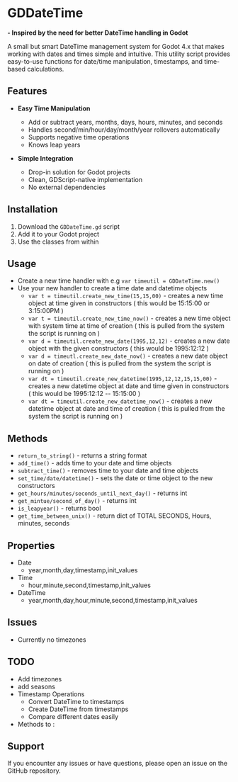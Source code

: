 # GDDateTime

**- Inspired by the need for better DateTime handling in Godot**

A small but smart DateTime management system for Godot 4.x that makes working with dates and times simple and intuitive. This utility script provides easy-to-use functions for date/time manipulation, timestamps, and time-based calculations.

## Features

- **Easy Time Manipulation**
  - Add or subtract years, months, days, hours, minutes, and seconds
  - Handles second/min/hour/day/month/year rollovers automatically
  - Supports negative time operations
  - Knows leap years

- **Simple Integration**
  - Drop-in solution for Godot projects
  - Clean, GDScript-native implementation
  - No external dependencies


## Installation

1. Download the `GDDateTime.gd` script
2. Add it to your Godot project
3. Use the classes from within

## Usage

- Create a new time handler with e.g `var timeutil = GDDateTime.new()`
- Use your new handler to create a time date and datetime objects
  -  `var t = timeutil.create_new_time(15,15,00)` - creates a new time object at time given in constructors ( this would be 15:15:00 or 3:15:00PM )
  -  `var t = timeutil.create_new_time_now()` - creates a new time object with system time at time of creation ( this is pulled from the system the script is running on )
  -  `var d = timeutil.create_new_date(1995,12,12)` - creates a new date object with the given constructors ( this would be 1995:12:12 )
  -  `var d = timeutl.create_new_date_now()` - creates a new date object on date of creation ( this is pulled from the system the script is running on )
  -  `var dt = timeutil.create_new_datetime(1995,12,12,15,15,00)` - creates a new datetime object at date and time given in constructors ( this would be 1995:12:12 -- 15:15:00 )
  -  `var dt = timeutil.create_new_datetime_now()` - creates a new datetime object at date and time of creation ( this is pulled from the system the script is running on )

## Methods

- `return_to_string()` - returns a string format
- `add_time()` - adds time to your date and time objects
- `subtract_time()` - removes time to your date and time objects
- `set_time/date/datetime()` - sets the date or time object to the new constructors
- `get_hours/minutes/seconds_until_next_day()` - returns int
- `get_mintue/second_of_day()` - returns int
- `is_leapyear()` - returns bool
- `get_time_between_unix()` - return dict of TOTAL SECONDS, Hours, minutes, seconds

## Properties

- Date
  - year,month,day,timestamp,init_values
- Time
  - hour,minute,second,timestamp,init_values
- DateTime
  - year,month,day,hour,minute,second,timestamp,init_values


## Issues

- Currently no timezones

## TODO

- Add timezones
- add seasons
- Timestamp Operations 
  - Convert DateTime to timestamps
  - Create DateTime from timestamps
  - Compare different dates easily
- Methods to :







## Support

If you encounter any issues or have questions, please open an issue on the GitHub repository.
